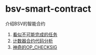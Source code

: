 # bsv-smart-contract
介绍BSV的智能合约

1. [看似不可能完成的任务](https://github.com/corper/bsv-smart-contract/blob/master/01-mission-impossible-seemingly.md)
1. [计数器合约代码分析](https://github.com/corper/bsv-smart-contract/blob/master/02-scrypt-code-analysis.md)
1. [神奇的OP_CHECKSIG](https://github.com/corper/bsv-smart-contract/blob/master/03-magical-op-checksig.md)

